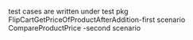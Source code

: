 test cases are written under test pkg
FlipCartGetPriceOfProductAfterAddition-first scenario
CompareProductPrice -second scenario

